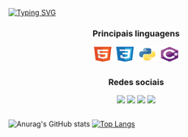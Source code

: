 [![Typing SVG](https://readme-typing-svg.demolab.com?font=Fira+Code&size=25&pause=1000&color=9F1111&background=FFFFFF00&center=true&vCenter=true&multiline=true&width=1135&lines=Ol%C3%A1%2C+eu+sou+o+Raul+Rodrigues;Tuudo+boom%3F%3F)](https://git.io/typing-svg)

<div align="center">
    <h3>Principais linguagens</h3>
  <img alt="Raaul-HTML" height="30" width="40"align="center" src="https://raw.githubusercontent.com/devicons/devicon/master/icons/html5/html5-original.svg">
  <img alt="Raaul-CSS" height="30" width="40" align="center"src="https://raw.githubusercontent.com/devicons/devicon/master/icons/css3/css3-original.svg">
  <img alt="Raaul-Python" height="30" width="40" align="center"src="https://raw.githubusercontent.com/devicons/devicon/master/icons/python/python-original.svg">
  <img alt="Raaul-Csharp" height="30" width="40" align="center"src="https://raw.githubusercontent.com/devicons/devicon/master/icons/csharp/csharp-original.svg">
</div>
  
  ##
 
<div align="center"> 
    <h3>Redes sociais</h3>
  <a href="https://instagram.com/raaulrodriguees" target="_blank"><img src="https://img.shields.io/badge/-Instagram-%23E4405F?style=for-the-badge&logo=instagram&logoColor=white" target="_blank"></a>
 <a href="https://discord.gg/3swQEqaG" target="_blank"><img src="https://img.shields.io/badge/Discord-7289DA?style=for-the-badge&logo=discord&logoColor=white" target="_blank"></a> 
  <a href = "mailto:rm.rodrigues0307@gmail.com"><img src="https://img.shields.io/badge/-Gmail-%23333?style=for-the-badge&logo=gmail&logoColor=white" target="_blank"></a>
  <a href="[https://www.linkedin.com/in/raaul-rodriguees/](https://www.linkedin.com/in/raaul-rodriguees/)" target="_blank"><img src="https://img.shields.io/badge/-LinkedIn-%230077B5?style=for-the-badge&logo=linkedin&logoColor=white" target="_blank"></a> 
  
</div>

##

![Anurag's GitHub stats](https://github-readme-stats.vercel.app/api?username=raaulrodriguees&show_icons=true&theme=dracula)
[![Top Langs](https://github-readme-stats.vercel.app/api/top-langs/?username=raaulrodriguees&layout=donut&theme=dracula)](https://github.com/anuraghazra/github-readme-stats)
